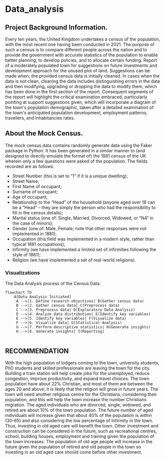 # Data_analysis

## Project Background Information.
Every ten years, the United Kingdom undertakes a census of the population, with the most recent one having been conducted in 2021. 
The purpose of such a census is to compare different people across the nation and to provide the government with accurate statistics of the population to enable better planning, to develop policies, and to allocate certain funding.
Report of a moderately populated town for suggestions on future investments and development approach for the unused plot of land. Suggestions can be made when; the provided census data is initially cleaned. In cases when the data is not clean, cleaning the data includes distinguishing errors in the data and then modifying, upgrading or dropping the data to modify them, which has been done in the first section of the report.
Consequent segments of the report will highlight the critical examination embraced, particularly pointing at support suggestions given, which will incorporate a diagram of the town's population demographic, taken after a detailed examination of the town's anticipated population development, employment patterns, travellers, and inhabitancies rates.
## About the Mock Census.
The mock census data contains randomly generate data using the Faker package in Python. It has been generated in a similar manner to (and designed to directly emulate the format of) the 1881 census of the UK wherein only a few questions were asked of the population. 
The fields recorded are as follows:
* Street Number (this is set to “1” if it is a unique dwelling);
* Street Name;
* First Name of occupant;
* Surname of occupant;
* Age of occupant;
* Relationship to the “Head” of the household (anyone aged over 18 can be a “Head” – they are
simply the person who had the responsibility to fill in the census details);
* Marital status (one of: Single, Married, Divorced, Widowed, or “NA” in the case of minors);
* Gender (one of: Male, Female; note that other responses were not implemented in 1881);
* Occupation (this field was implemented in a modern style, rather than typical 1881
occupations);
* Infirmity (we have implemented a limited set of infirmities following the style of 1881);
* Religion (we have implemented a set of real-world religions).
### Visualizations
The Data Analysis process of the Census Data.
```mermaid
flowchart TD
    A[Data Analysis Initiated]
     A -->|1. Define research objectives| B(Gather census data)
     B -->|2. Gather census data| C(Preprocess data)
     C -->|3. Preprocess data| D(Exploratory Data Analysis)
     D -->|4. Analyze data distribution| E(Identify key variables)
     E -->|5. Identify key variables| F(Visualize data)
     F -->|6. Visualize data| G(Statistical Analysis)
     G -->|7. Perform descriptive statistics| H(Generate insights)
     H -->|8. Generate insights| I(Reporting)
     
```

## RECOMMENDATION
With the high population of lodgers coming to the town, university students, PhD students and skilled professionals are leaving the town for the city. Building a train station will help create jobs for the unemployed, reduce congestion, improve productivity, and expand travel choices.
The town population have about 22% Christian, and most of them are between the ages 20 and above; it is likely that the religion will grow in future years. The town will need another religious centre for the Christians, considering their population, and this will help the town increase the number Christians migration.
The aged individuals who are divorced, single, widowed, and retired are about 10% of the town population. The future number of aged individuals will increase given that about 40% of the population is within (30-65) and also considering the low percentage of Infirmity in the town. Thus, investing in old aged care will benefit the town.
Other investment and construction can be considered in the future, such as recreational centres, school, building houses, employment and training given the population of the town increases. The population of old age people will increase in the future given the population of retired and old people in the town so investing in an old aged care should come before other investment.

